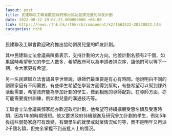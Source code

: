 ```yaml
---
layout: post
title: 民建聯及工聯會歡迎政府推出協助劏房兒童的師友計劃
date: 2022-08-22 19:07:27.000000000 +08:00
link: https://news.rthk.hk/rthk/ch/component/k2/1663522-20220822.htm
categories: rthk
---
```


民建聯及工聯會歡迎政府推出協助劏房兒童的師友計劃。

其中民建聯立法會議員陳勇表示，支持計劃的大方向。他說計劃名額有2千個，如果屆時希望參加的學生人數多，希望政府可以為申請者排次序，讓他們可以等下一期，令大家更有希望。

另一名民建聯立法會議員李世榮說，導師們最重要是有心有時間。他說明白不同的劏房家庭有不同需要，有些學生希望在學習方面得到幫助，有些希望可以幫到課外活動需要，希望政府能為參加計劃的學生，做到相應的導師配對。在導師方面，亦可能需要提供訓練，例如對兒童的溝通技巧等。

工聯會立法會議員鄧家彪亦歡迎政府計劃，他希望可持續擴展受惠名額及受惠時期，因為1年的時期很短。他又要求政府持續跟進及研究參加計劃的學生，例如5年後這些弱勢家庭可有改變，有關學生的就學或就業情況如何等，而不是明年又再派2千個名額，但完全掌握不到首批人士的情況。
